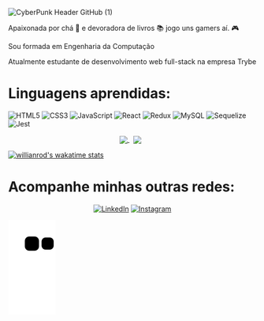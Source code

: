 
![CyberPunk Header GitHub (1)](https://user-images.githubusercontent.com/82115900/167969149-58ea0d40-6ac2-4973-8d72-f56396fae6e0.png)

Apaixonada por chá :tea: e devoradora de livros :books:
jogo uns gamers aí. :video_game:

Sou formada em Engenharia da Computação 

Atualmente estudante de desenvolvimento web full-stack na empresa Trybe

# Linguagens aprendidas:

<p align="center">

![HTML5](https://img.shields.io/badge/HTML5-E34F26?style=for-the-badge&logo=html5&logoColor=white)
![CSS3](https://img.shields.io/badge/CSS-239120?&style=for-the-badge&logo=css3&logoColor=white)
![JavaScript](https://img.shields.io/badge/JavaScript-F7DF1E?style=for-the-badge&logo=javascript&logoColor=black)
![React](https://img.shields.io/badge/React-20232A?style=for-the-badge&logo=react&logoColor=61DAFB)
![Redux](https://img.shields.io/badge/Redux-593D88?style=for-the-badge&logo=redux&logoColor=white)
![MySQL](https://img.shields.io/badge/MySQL-005C84?style=for-the-badge&logo=mysql&logoColor=white)
![Sequelize](https://img.shields.io/badge/sequelize-323330?style=for-the-badge&logo=sequelize&logoColor=blue)
![Jest](https://img.shields.io/badge/Jest-323330?style=for-the-badge&logo=Jest&logoColor=white)

</p>

<!-- Status -->

<p align="center">

<a href="https://github.com/ClairPenido/github-readme-stats">
<img align="center" src="https://github-readme-stats.vercel.app/api/top-langs/?username=ClairPenido&theme=outrun" />
</a>
<a href="https://github.com/ClairPenido/github-readme-stats">
<img hspace="8" align="center" src="https://github-readme-stats.vercel.app/api?username=ClairPenido&theme=outrun" />
</a>

</p>


[![willianrod's wakatime stats](https://github-readme-stats.vercel.app/api/wakatime?username=clair_penido&theme=outrun)](https://github.com/anuraghazra/github-readme-stats)

# Acompanhe minhas outras redes:

<p align="center">
<a href="https://www.linkedin.com/in/clair-de-andrade-penido/" target="_blank"><img alt="LinkedIn" src="https://img.shields.io/badge/LinkedIn-0077B5?style=for-the-badge&logo=linkedin&logoColor=white"></a>
<a href="https://www.instagram.com/clair_penido/" target="_blank"><img alt="Instagram" src="https://img.shields.io/badge/Instagram-E4405F?style=for-the-badge&logo=instagram&logoColor=white"></a>

</p>

![Snake animation](https://github.com/ClairPenido/ClairPenido/blob/output/github-contribution-grid-snake.svg)


